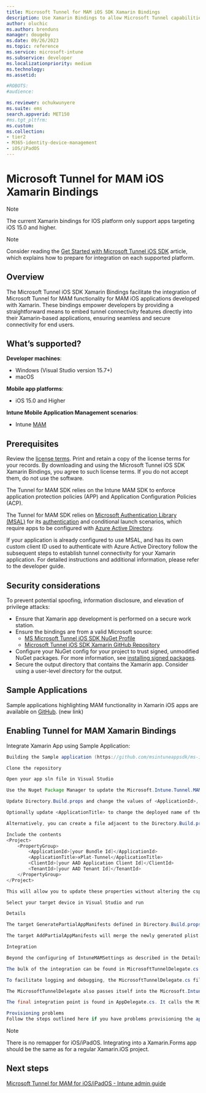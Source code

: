 ```yaml
---
title: Microsoft Tunnel for MAM iOS SDK Xamarin Bindings 
description: Use Xamarin Bindings to allow Microsoft Tunnel capabilities for iOS applications. 
author: oluchic 
ms.author: brenduns
manager: dougeby
ms.date: 09/26/2023
ms.topic: reference
ms.service: microsoft-intune
ms.subservice: developer
ms.localizationpriority: medium
ms.technology:
ms.assetid:

#ROBOTS:
#audience:

ms.reviewer: ochukwunyere
ms.suite: ems
search.appverid: MET150
#ms.tgt_pltfrm:
ms.custom:
ms.collection:
- tier2
- M365-identity-device-management
- iOS/iPadOS
---
```


# Microsoft Tunnel for MAM iOS Xamarin Bindings

> [!NOTE]
>
> The current Xamarin bindings for IOS platform only support apps targeting iOS 15.0 and higher.

> [!NOTE]
>
> Consider reading the [Get Started with Microsoft Tunnel iOS SDK](/mem/intune/developer/tunnel-mam-ios-sdk) article, which explains how to prepare for integration on each supported platform.

## Overview

The Microsoft Tunnel iOS SDK Xamarin Bindings facilitate the integration of Microsoft Tunnel for MAM functionality for MAM iOS applications developed with Xamarin. These bindings empower developers by providing a straightforward means to embed tunnel connectivity features directly into their Xamarin-based applications, ensuring seamless and secure connectivity for end users.

## What’s supported?

__Developer machines__:

- Windows (Visual Studio version 15.7+)
- macOS

__Mobile app platforms__:

- iOS 15.0 and Higher

__Intune Mobile Application Management scenarios__:

- Intune [MAM](/mem/intune/apps/android-deployment-scenarios-app-protection-work-profiles)

## Prerequisites

Review the [license terms](https://github.com/msintuneappsdk/ms-intune-tunnel-sdk-xamarin/blob/main/Microsoft%20License%20Terms%20Tunnel%20for%20Mobile%20Application%20Management%20iOS%20SDK%20Xamarin%20Bindings.pdf). Print and retain a copy of the license terms for your records. By downloading and using the Microsoft Tunnel iOS SDK Xamarin Bindings, you agree to such license terms. If you do not accept them, do not use the software.

The Tunnel for MAM SDK relies on the Intune MAM SDK to enforce application protection policies (APP) and Application Configuration Policies (ACP).

The Tunnel for MAM SDK relies on [Microsoft Authentication Library (MSAL)](/azure/active-directory/develop/v2-overview) for its [authentication](/azure/active-directory/develop/authentication-vs-authorization) and conditional launch scenarios, which require apps to be configured with [Azure Active Directory](/azure/active-directory/fundamentals/active-directory-whatis).

If your application is already configured to use MSAL, and has its own custom client ID used to authenticate with Azure Active Directory follow the subsequent steps to establish tunnel connectivity for your Xamarin application. For detailed instructions and additional information, please refer to the developer guide.

## Security considerations

To prevent potential spoofing, information disclosure, and elevation of privilege attacks:

- Ensure that Xamarin app development is performed on a secure work station.
- Ensure the bindings are from a valid Microsoft source:
  - [MS Microsoft Tunnel iOS SDK NuGet Profile](https://www.nuget.org/profiles/msintuneappsdk)
  - [Microsoft Tunnel iOS SDK Xamarin GitHub Repository](https://github.com/msintuneappsdk/intune-app-sdk-xamarin)
- Configure your NuGet config for your project to trust signed, unmodified NuGet packages. For more information, see [installing signed packages](/nuget/consume-packages/installing-signed-packages).
- Secure the output directory that contains the Xamarin app. Consider using a user-level directory for the output.

## Sample Applications

Sample applications highlighting MAM functionality in Xamarin iOS apps are available on [GitHub](https://github.com/msintuneappsdk/ms-intune-tunnel-iOS-sampleapps). (new link)

## Enabling Tunnel for MAM Xamarin Bindings

Integrate Xamarin App using Sample Application: 

```java
Building the Sample application (https://github.com/msintuneappsdk/ms-intune-tunnel-iOS-sampleapps)

Clone the repository

Open your app sln file in Visual Studio

Use the Nuget Package Manager to update the Microsoft.Intune.Tunnel.MAM.Xamarin.iOS package to the latest version

Update Directory.Build.props and change the values of <ApplicationId>, <ClientId> and <TenantId> to match the values of your Bundle Id, your AAD application Client Id and your AAD Tenant Id respectively

Optionally update <ApplicationTitle> to change the deployed name of the application

Alternatively, you can create a file adjacent to the Directory.Build.props file named Developer.props

Include the contents
<Project>
    <PropertyGroup>
        <ApplicationId>[your Bundle Id]</ApplicationId>
        <ApplicationTitle>xPlat-Tunnel</ApplicationTitle>
        <ClientId>[your AAD Application Client Id]</ClientId>
        <TenantId>[your AAD Tenant Id]</TenantId>
    </PropertyGroup>
</Project>

This will allow you to update these properties without altering the csproj file

Select your target device in Visual Studio and run

Details

The target GeneratePartialAppManifests defined in Directory.Build.props will convert the MSBuild properties defined above into the appropriate Info.plist properties. It also sets the default values for the IntuneMAMSettings 

The target AddPartialAppManifests will merge the newly generated plist file and the main Info.plist

Integration

Beyond the configuring of IntuneMAMSettings as described in the Details section of this document. You also need to configure the Entitlements.plist as seen in step 2 of this document . It has already been done in this sample application.

The bulk of the integration can be found in MicrosoftTunnelDelegate.cs. It is a class that inherits from Microsoft.Intune.Tunnel.MAM.iOS.TunnelDelegate and implements abstract members.

To facilitate logging and debugging, the MicrosoftTunnelDelegate.cs file declares a LogDelegate that inherits from Microsoft.Intune.Tunnel.MAM.iOS.MicrosoftTunnelLogDelegate

The MicrosoftTunnelDelegate also passes itself into the Microsoft.Intune.Tunnel.MAM.iOS.MicrosoftTunnel.SharedInstance.MicrosoftTunnelInitialize method to start the SDK initialization.

The final integration point is found in AppDelegate.cs. It calls the MicrosoftTunnelDelegate.Launch method from within the FinishedLaunching method.

Provisioning problems
Follow the steps outlined here if you have problems provisioning the application (https://learn.microsoft.com/xamarin/ios/get-started/installation/device-provisioning/free-provisioning?tabs=macos).

```

> [!NOTE]
>
> There is no remapper for iOS/iPadOS. Integrating into a Xamarin.Forms app should be the same as for a regular Xamarin.iOS project.

## Next steps

[Microsoft Tunnel for MAM for iOS/iPadOS - Intune admin guide](../developer/tunnel-mam-ios-sdk.md)
